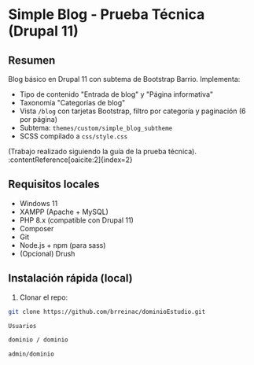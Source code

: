 # Simple Blog - Prueba Técnica (Drupal 11)

## Resumen
Blog básico en Drupal 11 con subtema de Bootstrap Barrio. Implementa:
- Tipo de contenido "Entrada de blog" y "Página informativa"
- Taxonomía "Categorías de blog"
- Vista `/blog` con tarjetas Bootstrap, filtro por categoría y paginación (6 por página)
- Subtema: `themes/custom/simple_blog_subtheme`
- SCSS compilado a `css/style.css`

(Trabajo realizado siguiendo la guía de la prueba técnica). :contentReference[oaicite:2]{index=2}

## Requisitos locales
- Windows 11
- XAMPP (Apache + MySQL)
- PHP 8.x (compatible con Drupal 11)
- Composer
- Git
- Node.js + npm (para sass)
- (Opcional) Drush

## Instalación rápida (local)

1. Clonar el repo:
```bash
git clone https://github.com/brreinac/dominioEstudio.git

Usuarios

dominio / dominio

admin/dominio